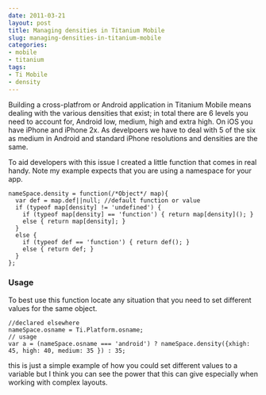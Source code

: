 ```yaml
---
date: 2011-03-21
layout: post
title: Managing densities in Titanium Mobile
slug: managing-densities-in-titanium-mobile
categories:
- mobile
- titanium
tags:
- Ti Mobile
- density
---
```


Building a cross-platfrom or Android application in Titanium Mobile means dealing with the various densities that exist; in total there are 6 levels you need to account for, Android low, medium, high and extra high. On iOS you have iPhone and iPhone 2x. As develpoers we have to deal with 5 of the six as medium in Android and standard iPhone resolutions and densities are the same.</p>
To aid developers with this issue I created a little function that comes in real handy. Note my example expects that you are using a namespace for your app.

    nameSpace.density = function(/*Object*/ map){
      var def = map.def||null; //default function or value
      if (typeof map[density] != 'undefined') {
        if (typeof map[density] == 'function') { return map[density](); }
        else { return map[density]; }
      }
      else {
        if (typeof def == 'function') { return def(); }
        else { return def; }
      }
    };

### Usage
To best use this function locate any situation that you need to set different values for the same object.

    //declared elsewhere
    nameSpace.osname = Ti.Platform.osname;
    // usage
    var a = (nameSpace.osname === 'android') ? nameSpace.density({xhigh: 45, high: 40, medium: 35 }) : 35;

this is just a simple example of how you could set different values to a variable but I think you can see the power that this can give especially when working with complex layouts.